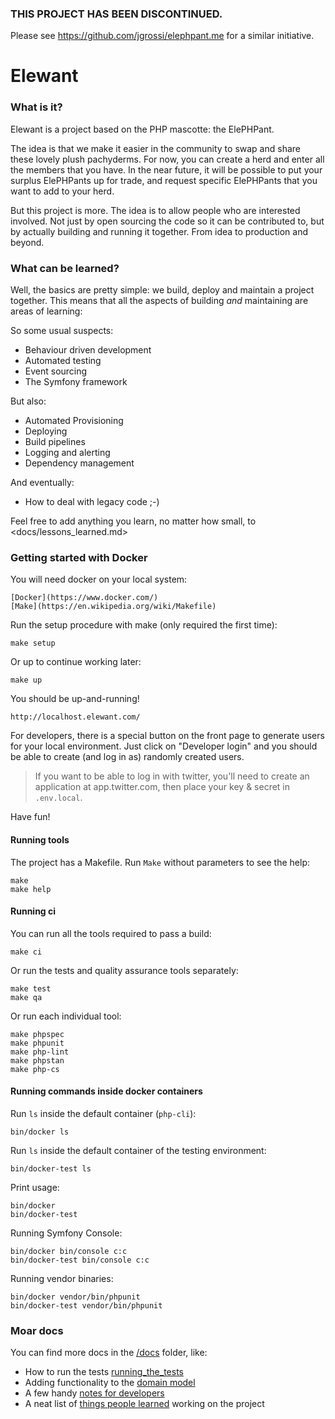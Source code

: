 ### THIS PROJECT HAS BEEN DISCONTINUED. 

Please see https://github.com/jgrossi/elephpant.me for a similar initiative.


# Elewant

### What is it?

Elewant is a project based on the PHP mascotte: the ElePHPant.

The idea is that we make it easier in the community to swap and share these lovely plush pachyderms.
For now, you can create a herd and enter all the members that you have. In the near future,
it will be possible to put your surplus ElePHPants up for trade, and request specific ElePHPants that
you want to add to your herd.

But this project is more. The idea is to allow people who are interested involved. Not just by open sourcing
the code so it can be contributed to, but by actually building and running it together. From idea to production
and beyond.

### What can be learned?

Well, the basics are pretty simple: we build, deploy and maintain a project together.
This means that all the aspects of building _and_ maintaining are areas of learning:

So some usual suspects:
- Behaviour driven development
- Automated testing
- Event sourcing
- The Symfony framework

But also:
- Automated Provisioning
- Deploying
- Build pipelines
- Logging and alerting
- Dependency management

And eventually:
- How to deal with legacy code ;-)

Feel free to add anything you learn, no matter how small, to <docs/lessons_learned.md>

### Getting started with Docker

You will need docker on your local system:

    [Docker](https://www.docker.com/)
    [Make](https://en.wikipedia.org/wiki/Makefile)

Run the setup procedure with make (only required the first time): 

    make setup

Or up to continue working later:

    make up

You should be up-and-running!

    http://localhost.elewant.com/

For developers, there is a special button on the front page to generate users for your local environment.
Just click on "Developer login" and you should be able to create (and log in as) randomly created users.

> If you want to be able to log in with twitter, you'll need to create an application at app.twitter.com,
then place your key & secret in `.env.local`.

Have fun!

#### Running tools

The project has a Makefile. Run `Make` without parameters to see the help:

    make
    make help

#### Running ci

You can run all the tools required to pass a build:

    make ci

Or run the tests and quality assurance tools separately:

    make test
    make qa

Or run each individual tool:

    make phpspec
    make phpunit
    make php-lint
    make phpstan
    make php-cs

#### Running commands inside docker containers

Run `ls` inside the default container (`php-cli`):

    bin/docker ls

Run `ls` inside the default container of the testing environment:

    bin/docker-test ls

Print usage:

    bin/docker
    bin/docker-test

Running Symfony Console:

    bin/docker bin/console c:c
    bin/docker-test bin/console c:c

Running vendor binaries:

    bin/docker vendor/bin/phpunit
    bin/docker-test vendor/bin/phpunit

### Moar docs

You can find more docs in the [/docs](/docs) folder, like:

- How to run the tests [running_the_tests](/docs/running_the_tests.md)
- Adding functionality to the [domain model](/docs/adding_functionality_to_the_model.md)
- A few handy [notes for developers](/docs/notes_for_developers.md)
- A neat list of [things people learned](/docs/lessons_learned.md) working on the project
